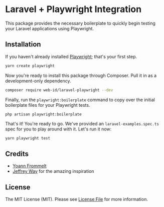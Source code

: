 # Laravel + Playwright Integration

This package provides the necessary boilerplate to quickly begin testing your Laravel applications using Playwright.

## Installation

If you haven't already installed [Playwright](https://playwright.dev/docs/intro); that's your first step.

```bash
yarn create playwright
```

Now you're ready to install this package through Composer. Pull it in as a development-only dependency.

```bash
composer require web-id/laravel-playwright --dev
```

Finally, run the `playwright:boilerplate` command to copy over the initial boilerplate files for your Playwright tests.

```bash
php artisan playwright:boilerplate
```

That's it! You're ready to go. We've provided an `laravel-examples.spec.ts` spec for you to play around with it. Let's run it now:

```
yarn playwright test
```


## Credits

- [Yoann Frommelt](https://www.linkedin.com/in/yoannfrommelt/)
- [Jeffrey Way](https://twitter.com/jeffrey_way) for the amazing inspiration

## License

The MIT License (MIT). Please see [License File](LICENSE.md) for more information.
